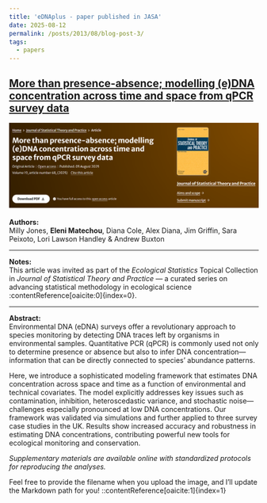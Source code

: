 ```yaml
---
title: 'eDNAplus - paper published in JASA'
date: 2025-08-12
permalink: /posts/2013/08/blog-post-3/
tags:
  - papers
---
```


## [More than presence-absence; modelling (e)DNA concentration across time and space from qPCR survey data](https://link.springer.com/article/10.1007/s42519-025-00477-9)

![eDNA qPCR modelling framework](images/Screenshot1.png)

**Authors:**  
Milly Jones, **Eleni Matechou**, Diana Cole, Alex Diana, Jim Griffin, Sara Peixoto, Lori Lawson Handley & Andrew Buxton

---

**Notes:**  
This article was invited as part of the *Ecological Statistics* Topical Collection in *Journal of Statistical Theory and Practice* — a curated series on advancing statistical methodology in ecological science :contentReference[oaicite:0]{index=0}.

---

**Abstract:**  
Environmental DNA (eDNA) surveys offer a revolutionary approach to species monitoring by detecting DNA traces left by organisms in environmental samples. Quantitative PCR (qPCR) is commonly used not only to determine presence or absence but also to infer DNA concentration—information that can be directly connected to species’ abundance patterns.

Here, we introduce a sophisticated modeling framework that estimates DNA concentration across space and time as a function of environmental and technical covariates. The model explicitly addresses key issues such as contamination, inhibition, heteroscedastic variance, and stochastic noise—challenges especially pronounced at low DNA concentrations. Our framework was validated via simulations and further applied to three survey case studies in the UK. Results show increased accuracy and robustness in estimating DNA concentrations, contributing powerful new tools for ecological monitoring and conservation.

*Supplementary materials are available online with standardized protocols for reproducing the analyses.*

Feel free to provide the filename when you upload the image, and I’ll update the Markdown path for you!
::contentReference[oaicite:1]{index=1}
